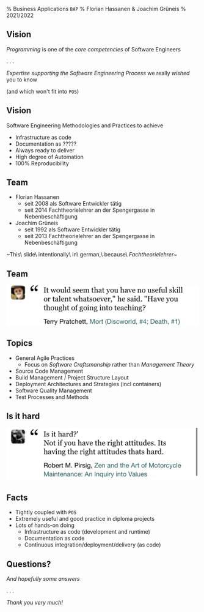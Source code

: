 % Business Applications `BAP`
% Florian Hassanen & Joachim Grüneis
% 2021/2022

## Vision

 _Programming_ is one of the _core competencies_ of Software Engineers

 . . .

 _Expertise supporting the Software Engineering Process_
 we really _wished_ you to know

 (and which won't fit into `POS`)


## Vision

 Software Engineering Methodologies and Practices to achieve

 * Infrastructure as code
 * Documentation as ?????
 * Always ready to deliver
 * High degree of Automation
 * 100% Reproducibility


## Team

* Florian Hassanen
    * seit 2008 als Software Entwickler tätig
    * seit 2014 Fachtheorielehrer an der Spengergasse in Nebenbeschäftigung
* Joachim Grüneis
    * seit 1992 als Software Entwickler tätig
    * seit 2013 Fachtheorielehrer an der Spengergasse in Nebenbeschäftigung

~This\ slide\ intentionally\ in\ german,\ because\ _Fachtheorielehrer_~

## Team

![going into teaching](img/have-you-thought-of-going-into-teaching.png)


## Topics

* General Agile Practices
  * Focus on _Software Craftsmanship_ rather than _Management Theory_
* Source Code Management
* Build Management / Project Structure Layout
* Deployment Architectures and Strategies (incl containers)
* Software Quality Management
* Test Processes and Methods


## Is it hard

![is it hard](img/is-it-hard.png)


## Facts

* Tightly coupled with `POS`
* Extremely useful and good practice in diploma projects
* Lots of hands-on doing
    * Infrastructure as code (development and runtime)
    * Documentation as code
    * Continuous integration/deployment/delivery (as code)


## Questions?

_And hopefully some answers_

. . .

_Thank you very much!_

